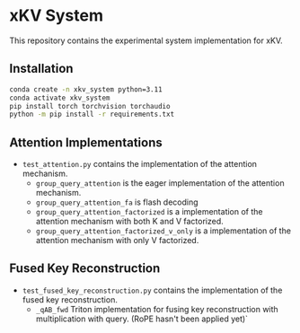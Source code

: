 # xKV System
This repository contains the experimental system implementation for xKV.

## Installation
```bash
conda create -n xkv_system python=3.11
conda activate xkv_system
pip install torch torchvision torchaudio
python -m pip install -r requirements.txt
```

## Attention Implementations
+ `test_attention.py` contains the implementation of the attention mechanism.
    + `group_query_attention` is the eager implementation of the attention mechanism.
    + `group_query_attention_fa` is flash decoding
    + `group_query_attention_factorized` is a implementation of the attention mechanism with both K and V factorized.
    + `group_query_attention_factorized_v_only` is a implementation of the attention mechanism with only V factorized.

## Fused Key Reconstruction
+ `test_fused_key_reconstruction.py` contains the implementation of the fused key reconstruction.
    + `_qAB_fwd` Triton implementation for fusing key reconstruction with multiplication with query. (RoPE hasn't been applied yet)`
